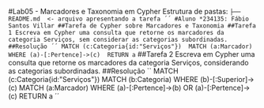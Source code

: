 #Lab05 - Marcadores e Taxonomia em Cypher
Estrutura de pastas:
``
├── README.md  <- arquivo apresentando a tarefa
´´
#Aluno
*234135: Fábio Santos Villar
##Tarefa de Cypher sobre Marcadores e Taxonomia
##Tarefa 1
Escreva em Cypher uma consulta que retorne os marcadores da categoria Serviços, sem considerar as categorias subordinadas.
##Resolução
´´
MATCH (c:Categoria{id:"Serviços"}) 
MATCH (a:Marcador) 
WHERE (a)-[:Pertence]->(c) 
RETURN a
``
##Tarefa 2
Escreva em Cypher uma consulta que retorne os marcadores da categoria Serviços, considerando as categorias subordinadas.
##Resolução
``
MATCH (c:Categoria{id:"Serviços"})
MATCH (b:Categoria)
WHERE (b)-[:Superior]->(c)
MATCH (a:Marcador) 
WHERE (a)-[:Pertence]->(b) OR (a)-[:Pertence]->(c)
RETURN a
´´
